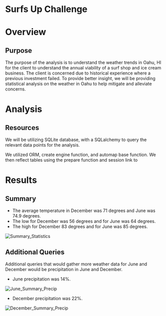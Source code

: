 # Surfs Up Challenge

# Overview
## Purpose
The purpose of the analysis is to understand the weather trends in Oahu, HI for the client to understand the annual viability of a surf shop and ice cream business. The client is concerned due to historical experience where a previous investment failed. To provide better insight, we will be providing statistical analysis on the weather in Oahu to help mitigate and alleviate concerns. 

# Analysis
## Resources
We will be utilizing SQLite database, with a SQLalchemy to query the relevant data points for the analysis. 

We utilized ORM, create engine function, and automap base function. We then reflect tables using the prepare function and session link to 

# Results
## Summary
* The average temperature in December was 71 degrees and June was 74.9 degrees. 
* The low for December was 56 degrees and for June was 64 degrees. 
* The high for December 83 degrees and for June was 85 degrees. 

![Summary_Statistics](https://user-images.githubusercontent.com/115019829/206601198-c952b32e-5352-492e-8afa-41028d08604a.png)



## Additional Queries

Additional queries that would gather more weather data for June and December would be precipitation in June and December. 

* June precipitation was 14%. 

![June_Summary_Precip](https://user-images.githubusercontent.com/115019829/206601159-ba76921e-c0f5-4e5c-a627-cd94d5654325.png)


* December precipitation was 22%.

![December_Summary_Precip](https://user-images.githubusercontent.com/115019829/206601135-3f70b838-2d51-4659-8060-54b4def33faf.png)
